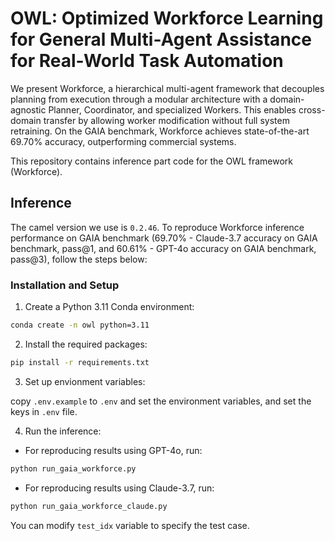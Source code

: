# OWL: Optimized Workforce Learning for General Multi-Agent Assistance for Real-World Task Automation

We present Workforce, a hierarchical multi-agent framework that decouples planning from execution through a modular
architecture with a domain-agnostic Planner, Coordinator, and specialized Workers. This enables cross-domain transfer by
allowing worker modification without full system retraining. On the GAIA benchmark, Workforce achieves state-of-the-art
69.70% accuracy, outperforming commercial systems.

This repository contains inference part code for the OWL framework (Workforce).

## Inference

The camel version we use is `0.2.46`. To reproduce Workforce inference performance on GAIA benchmark (69.70% - Claude-3.7 accuracy on GAIA benchmark, pass@1, and 60.61% - GPT-4o accuracy on GAIA benchmark, pass@3), follow the steps below:

### Installation and Setup

1. Create a Python 3.11 Conda environment:

```bash
conda create -n owl python=3.11
```

2. Install the required packages:

```bash
pip install -r requirements.txt
```

3. Set up envionment variables:

copy `.env.example` to `.env` and set the environment variables, and set the keys in `.env` file.

4. Run the inference:

- For reproducing results using GPT-4o, run:

```bash
python run_gaia_workforce.py
```

- For reproducing results using Claude-3.7, run:

```bash
python run_gaia_workforce_claude.py
```

You can modify `test_idx` variable to specify the test case.

